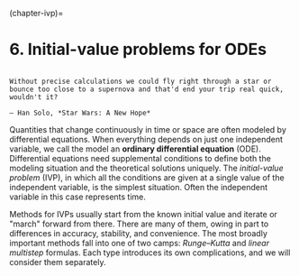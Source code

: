 (chapter-ivp)=

# 6. Initial-value problems for ODEs

```{index} Han Solo, A New Hope
```

```{epigraph}
Without precise calculations we could fly right through a star or bounce too close to a supernova and that'd end your trip real quick, wouldn't it?

— Han Solo, *Star Wars: A New Hope*
```

Quantities that change continuously in time or space are often modeled by differential equations. When everything depends on just one independent variable, we call the model an **ordinary differential equation** (ODE).  Differential equations need supplemental conditions to define both the modeling situation and the theoretical solutions uniquely. The *initial-value problem* (IVP), in which all the conditions are given at a single value of the independent variable, is the simplest situation. Often the independent variable in this case represents time.

Methods for IVPs usually start from the known initial value and iterate or "march" forward from there. There are many of them, owing in part to differences in accuracy, stability, and convenience. The most broadly important methods fall into one of two camps: *Runge–Kutta* and *linear multistep* formulas. Each type introduces its own complications, and we will consider them separately.
